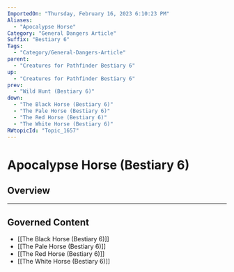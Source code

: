 ```yaml
---
ImportedOn: "Thursday, February 16, 2023 6:10:23 PM"
Aliases:
  - "Apocalypse Horse"
Category: "General Dangers Article"
Suffix: "Bestiary 6"
Tags:
  - "Category/General-Dangers-Article"
parent:
  - "Creatures for Pathfinder Bestiary 6"
up:
  - "Creatures for Pathfinder Bestiary 6"
prev:
  - "Wild Hunt (Bestiary 6)"
down:
  - "The Black Horse (Bestiary 6)"
  - "The Pale Horse (Bestiary 6)"
  - "The Red Horse (Bestiary 6)"
  - "The White Horse (Bestiary 6)"
RWtopicId: "Topic_1657"
---
```

# Apocalypse Horse (Bestiary 6)
## Overview
---
## Governed Content
- [[The Black Horse (Bestiary 6)]]
- [[The Pale Horse (Bestiary 6)]]
- [[The Red Horse (Bestiary 6)]]
- [[The White Horse (Bestiary 6)]]

